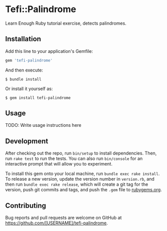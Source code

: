 
# Tefi::Palindrome

Learn Enough Ruby tutorial exercise, detects palindromes.

## Installation

Add this line to your application's Gemfile:

```ruby
gem 'tefi-palindrome'
```

And then execute:

    $ bundle install

Or install it yourself as:

    $ gem install tefi-palindrome

## Usage

TODO: Write usage instructions here

## Development

After checking out the repo, run `bin/setup` to install dependencies. Then, run `rake test` to run the tests. You can also run `bin/console` for an interactive prompt that will allow you to experiment.

To install this gem onto your local machine, run `bundle exec rake install`. To release a new version, update the version number in `version.rb`, and then run `bundle exec rake release`, which will create a git tag for the version, push git commits and tags, and push the `.gem` file to [rubygems.org](https://rubygems.org).

## Contributing

Bug reports and pull requests are welcome on GitHub at https://github.com/[USERNAME]/tefi-palindrome.
